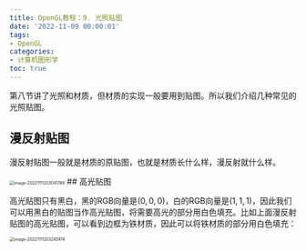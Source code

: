 ```yaml
---
title: OpenGL教程：9. 光照贴图
date: '2022-11-09 00:00:01'
tags: 
- OpenGL
categories:
- 计算机图形学
toc: true
---
```


第八节讲了光照和材质，但材质的实现一般要用到贴图。所以我们介绍几种常见的光照贴图。

## 漫反射贴图

漫反射贴图一般就是材质的原贴图，也就是材质长什么样，漫反射就什么样。

<img src="https://cdn.jsdelivr.net/gh/InverseDa/image@master/image/image-20221111203041768.png" alt="image-20221111203041768" style="zoom:50%;" />
<!--more-->
## 高光贴图

高光贴图只有黑白，黑的RGB向量是$(0,0,0)$，白的RGB向量是$(1,1,1)$，因此我们可以用黑白的贴图当作高光贴图，将需要高光的部分用白色填充。比如上面漫反射贴图的高光贴图，可以看到边框为铁材质，因此可以将铁材质的部分用白色填充：

<img src="https://cdn.jsdelivr.net/gh/InverseDa/image@master/image/image-20221111203245414.png" alt="image-20221111203245414" style="zoom:50%;" />

